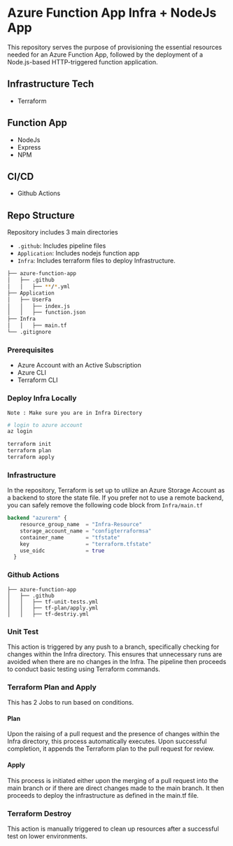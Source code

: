 # Azure Function App Infra + NodeJs App

This repository serves the purpose of provisioning the essential resources needed for an Azure Function App, followed by the deployment of a Node.js-based HTTP-triggered function application.

## Infrastructure Tech
* Terraform

## Function App
* NodeJs
* Express
* NPM

## CI/CD
* Github Actions

## Repo Structure

Repository includes 3 main directories

* `.github`: Includes pipeline files
* `Application`: Includes nodejs function app
* `Infra`: Includes terraform files to deploy Infrastructure.

```Bash
├── azure-function-app
│   ├── .github
│   │   ├── **/*.yml
├── Application
│   ├── UserFa
│   │   ├── index.js
│   │   ├── function.json
├── Infra
│   │   ├── main.tf
└── .gitignore

```

### Prerequisites

* Azure Account with an Active Subscription
* Azure CLI
* Terraform CLI


### Deploy Infra Locally

```Note : Make sure you are in Infra Directory```

```bash
# login to azure account
az login

terraform init
terraform plan
terraform apply

```

### Infrastructure

In the repository, Terraform is set up to utilize an Azure Storage Account as a backend to store the state file. If you prefer not to use a remote backend, you can safely remove the following code block from `Infra/main.tf`

```terraform
backend "azurerm" {
    resource_group_name  = "Infra-Resource"
    storage_account_name = "configterraformsa"
    container_name       = "tfstate"
    key                  = "terraform.tfstate"
    use_oidc             = true
  }
```

### Github Actions

```
├── azure-function-app
│   ├── .github
│   │   ├── tf-unit-tests.yml
│   │   ├── tf-plan/apply.yml
│   │   ├── tf-destriy.yml

```
### Unit Test

This action is triggered by any push to a branch, specifically checking for changes within the Infra directory. This ensures that unnecessary runs are avoided when there are no changes in the Infra. The pipeline then proceeds to conduct basic testing using Terraform commands.

### Terraform Plan and Apply

This has 2 Jobs to run based on conditions.

#### Plan
Upon the raising of a pull request and the presence of changes within the Infra directory, this process automatically executes. Upon successful completion, it appends the Terraform plan to the pull request for review.

#### Apply

This process is initiated either upon the merging of a pull request into the main branch or if there are direct changes made to the main branch. It then proceeds to deploy the infrastructure as defined in the main.tf file.

### Terraform Destroy

This action is manually triggered to clean up resources after a successful test on lower environments.